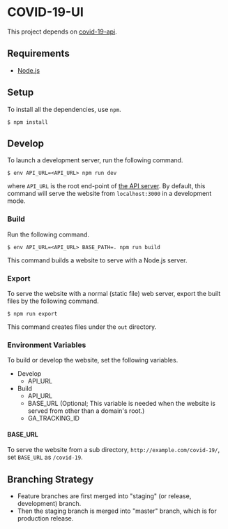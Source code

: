 # COVID-19-UI

This project depends on [covid-19-api](https://github.com/NLPforCOVID-19/covid-19-api).

## Requirements

- [Node.js](https://nodejs.org/en/)

## Setup

To install all the dependencies, use `npm`.

```
$ npm install
```

## Develop

To launch a development server, run the following command.

```
$ env API_URL=<API_URL> npm run dev
```

where `API_URL` is the root end-point of [the API server](https://github.com/NLPforCOVID-19/covid-19-api).
By default, this command will serve the website from `localhost:3000` in a development mode.

### Build

Run the following command.

```
$ env API_URL=<API_URL> BASE_PATH=. npm run build
```

This command builds a website to serve with a Node.js server.

### Export

To serve the website with a normal (static file) web server, export the built files by the following command.

```
$ npm run export
```

This command creates files under the `out` directory.

### Environment Variables

To build or develop the website, set the following variables.

- Develop
  - API_URL
- Build
  - API_URL
  - BASE_URL (Optional; This variable is needed when the website is served from other than a domain's root.)
  - GA_TRACKING_ID

#### BASE_URL

To serve the website from a sub directory, `http://example.com/covid-19/`, set `BASE_URL` as `/covid-19`.

## Branching Strategy

- Feature branches are first merged into "staging" (or release, development) branch.
- Then the staging branch is merged into "master" branch, which is for production release.
